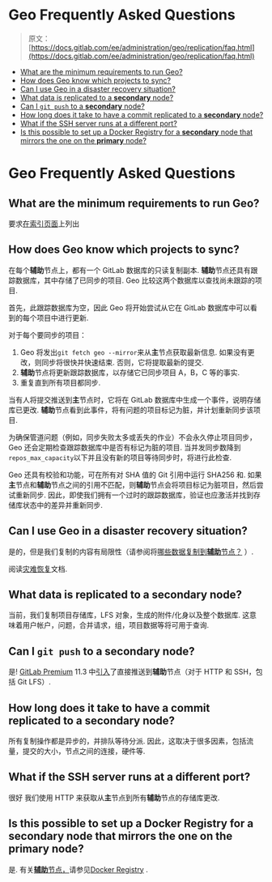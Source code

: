 # Geo Frequently Asked Questions

> 原文：[https://docs.gitlab.com/ee/administration/geo/replication/faq.html](https://docs.gitlab.com/ee/administration/geo/replication/faq.html)

*   [What are the minimum requirements to run Geo?](#what-are-the-minimum-requirements-to-run-geo)
*   [How does Geo know which projects to sync?](#how-does-geo-know-which-projects-to-sync)
*   [Can I use Geo in a disaster recovery situation?](#can-i-use-geo-in-a-disaster-recovery-situation)
*   [What data is replicated to a **secondary** node?](#what-data-is-replicated-to-a-secondary-node)
*   [Can I `git push` to a **secondary** node?](#can-i-git-push-to-a-secondary-node)
*   [How long does it take to have a commit replicated to a **secondary** node?](#how-long-does-it-take-to-have-a-commit-replicated-to-a-secondary-node)
*   [What if the SSH server runs at a different port?](#what-if-the-ssh-server-runs-at-a-different-port)
*   [Is this possible to set up a Docker Registry for a **secondary** node that mirrors the one on the **primary** node?](#is-this-possible-to-set-up-a-docker-registry-for-a-secondary-node-that-mirrors-the-one-on-the-primary-node)

# Geo Frequently Asked Questions[](#geo-frequently-asked-questions-premium-only "Permalink")

## What are the minimum requirements to run Geo?[](#what-are-the-minimum-requirements-to-run-geo "Permalink")

要求[在索引页面](index.html#requirements-for-running-geo)上列出

## How does Geo know which projects to sync?[](#how-does-geo-know-which-projects-to-sync "Permalink")

在每个**辅助**节点上，都有一个 GitLab 数据库的只读复制副本. **辅助**节点还具有跟踪数据库，其中存储了已同步的项目. Geo 比较这两个数据库以查找尚未跟踪的项目.

首先，此跟踪数据库为空，因此 Geo 将开始尝试从它在 GitLab 数据库中可以看到的每个项目中进行更新.

对于每个要同步的项目：

1.  Geo 将发出`git fetch geo --mirror`来从**主**节点获取最新信息. 如果没有更改，则同步将很快并快速结束. 否则，它将提取最新的提交.
2.  **辅助**节点将更新跟踪数据库，以存储它已同步项目 A，B，C 等的事实.
3.  重复直到所有项目都同步.

当有人将提交推送到**主**节点时，它将在 GitLab 数据库中生成一个事件，说明存储库已更改. **辅助**节点看到此事件，将有问题的项目标记为脏，并计划重新同步该项目.

为确保管道问题（例如，同步失败太多或丢失的作业）不会永久停止项目同步，Geo 还会定期检查跟踪数据库中是否有标记为脏的项目. 当并发同步数降到`repos_max_capacity`以下并且没有新的项目等待同步时，将进行此检查.

Geo 还具有校验和功能，可在所有对 SHA 值的 Git 引用中运行 SHA256 和. 如果**主**节点和**辅助**节点之间的引用不匹配，则**辅助**节点会将项目标记为脏项目，然后尝试重新同步. 因此，即使我们拥有一个过时的跟踪数据库，验证也应激活并找到存储库状态中的差异并重新同步.

## Can I use Geo in a disaster recovery situation?[](#can-i-use-geo-in-a-disaster-recovery-situation "Permalink")

是的，但是我们复制的内容有局限性（请参阅将[哪些数据复制到**辅助**节点？](#what-data-is-replicated-to-a-secondary-node) ）.

阅读[灾难恢复](../disaster_recovery/index.html)文档.

## What data is replicated to a **secondary** node?[](#what-data-is-replicated-to-a-secondary-node "Permalink")

当前，我们复制项目存储库，LFS 对象，生成的附件/化身以及整个数据库. 这意味着用户帐户，问题，合并请求，组，项目数据等将可用于查询.

## Can I `git push` to a **secondary** node?[](#can-i-git-push-to-a-secondary-node "Permalink")

是! [GitLab Premium](https://about.gitlab.com/pricing/#self-managed) 11.3 中[引入](https://about.gitlab.com/releases/2018/09/22/gitlab-11-3-released/)了直接推送到**辅助**节点（对于 HTTP 和 SSH，包括 Git LFS）.

## How long does it take to have a commit replicated to a **secondary** node?[](#how-long-does-it-take-to-have-a-commit-replicated-to-a-secondary-node "Permalink")

所有复制操作都是异步的，并排队等待分派. 因此，这取决于很多因素，包括流量，提交的大小，节点之间的连接，硬件等.

## What if the SSH server runs at a different port?[](#what-if-the-ssh-server-runs-at-a-different-port "Permalink")

很好 我们使用 HTTP 来获取从**主**节点到所有**辅助**节点的存储库更改.

## Is this possible to set up a Docker Registry for a **secondary** node that mirrors the one on the **primary** node?[](#is-this-possible-to-set-up-a-docker-registry-for-a-secondary-node-that-mirrors-the-one-on-the-primary-node "Permalink")

是. 有关[**辅助**节点，](docker_registry.html)请参见[Docker Registry](docker_registry.html) .